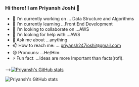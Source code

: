 ### Hi there! I am Priyansh Joshi 👋

- 🔭 I’m currently working on ... Data Structure and Algorithms
- 🌱 I’m currently learning ...Front End Development
- 👯 I’m looking to collaborate on ...AWS
- 🤔 I’m looking for help with ...AWS
- 💬 Ask me about ...anything
- 📫 How to reach me: ... priyansh247joshi@gmail.com
- 😄 Pronouns: ...He/Him
- ⚡ Fun fact: ...Ideas are more Important than facts(rofl).



-->[![Priyansh's GitHub stats](https://github-readme-stats.vercel.app/api?username=Priyansh247joshi)](https://github.com/Priyansh247Joshi/github-readme-stats)


![Priyansh's GitHub stats](https://github-readme-stats.vercel.app/api?username=Priyansh247Joshi&show_icons=true)

